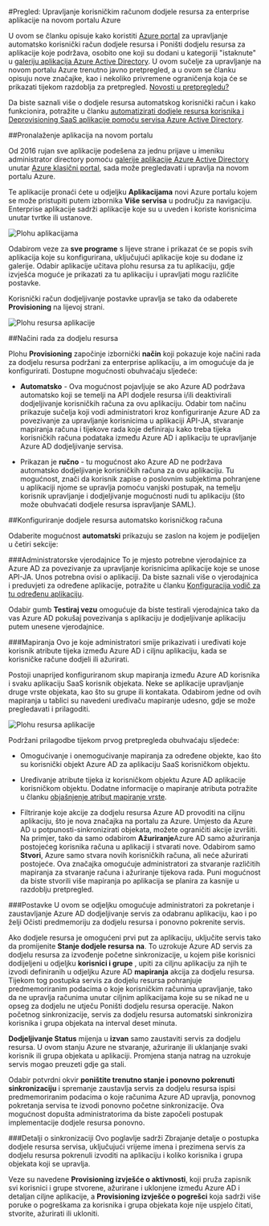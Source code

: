 <properties
    pageTitle="Korisnik upravljanje za enterprise aplikacije u pretpregledu Azure Active Directory za dodjelu resursa | Microsoft Azure"
    description="Informirajte se o upravljanju dodjele resursa korisnički račun za enterprise aplikacije pomoću pretpregleda Azure Active Directory"
    services="active-directory"
    documentationCenter=""
    authors="asmalser"
    manager="femila"
    editor=""/>

<tags
    ms.service="active-directory"
    ms.devlang="na"
    ms.topic="article"
    ms.tgt_pltfrm="na"
    ms.workload="identity"
    ms.date="09/12/2016"
    ms.author="asmalser"/>

#<a name="preview-managing-user-account-provisioning-for-enterprise-apps-in-the-new-azure-portal"></a>Pregled: Upravljanje korisničkim računom dodjele resursa za enterprise aplikacije na novom portalu Azure

U ovom se članku opisuje kako koristiti [Azure portal](https://portal.azure.com) za upravljanje automatsko korisnički račun dodjele resursa i Poništi dodjelu resursa za aplikacije koje podržava, osobito one koji su dodani u kategoriji "istaknute" u [galeriju aplikacija Azure Active Directory](active-directory-appssoaccess-whatis.md#get-started-with-the-azure-ad-application-gallery). U ovom sučelje za upravljanje na novom portalu Azure trenutno javno pretpregled, a u ovom se članku opisuju nove značajke, kao i nekoliko privremene ograničenja koja će se prikazati tijekom razdoblja za pretpregled. [Novosti u pretpregledu?](active-directory-preview-explainer.md)

Da biste saznali više o dodjele resursa automatskog korisnički račun i kako funkcionira, potražite u članku [automatizirati dodjele resursa korisnika i Deprovisioning SaaS aplikacije pomoću servisa Azure Active Directory](active-directory-saas-app-provisioning.md).

##<a name="finding-your-apps-in-the-new-portal"></a>Pronalaženje aplikacija na novom portalu

Od 2016 rujan sve aplikacije podešena za jednu prijave u imeniku administrator directory pomoću [galerije aplikacije Azure Active Directory](active-directory-appssoaccess-whatis.md#get-started-with-the-azure-ad-application-gallery) unutar [Azure klasični portal](https://manage.windowsazure.com), sada može pregledavati i upravlja na novom portalu Azure.

Te aplikacije pronaći ćete u odjeljku **Aplikacijama** novi Azure portalu kojem se može pristupiti putem izbornika **Više servisa** u području za navigaciju. Enterprise aplikacije sadrži aplikacije koje su u uveden i koriste korisnicima unutar tvrtke ili ustanove.

![Plohu aplikacijama][0]

Odabirom veze za **sve programe** s lijeve strane i prikazat će se popis svih aplikacija koje su konfigurirana, uključujući aplikacije koje su dodane iz galerije. Odabir aplikacije učitava plohu resursa za tu aplikaciju, gdje izvješća moguće je prikazati za tu aplikaciju i upravljati mogu različite postavke.

Korisnički račun dodjeljivanje postavke upravlja se tako da odaberete **Provisioning** na lijevoj strani.

![Plohu resursa aplikacije][1]


##<a name="provisioning-modes"></a>Načini rada za dodjelu resursa

Plohu **Provisioning** započinje izbornički **način** koji pokazuje koje načini rada za dodjelu resursa podržani za enterprise aplikaciju, a im omogućuje da je konfigurirati. Dostupne mogućnosti obuhvaćaju sljedeće:

* **Automatsko** - Ova mogućnost pojavljuje se ako Azure AD podržava automatsko koji se temelji na API dodjele resursa i/ili deaktivirali dodjeljivanje korisničkih računa za ovu aplikaciju. Odabir tom načinu prikazuje sučelja koji vodi administratori kroz konfiguriranje Azure AD za povezivanje za upravljanje korisnicima u aplikaciji API-JA, stvaranje mapiranja računa i tijekove rada koje definiraju kako treba tijeka korisničkih računa podataka između Azure AD i aplikaciju te upravljanje Azure AD dodjeljivanje servisa.

* Prikazan je **ručno** - tu mogućnost ako Azure AD ne podržava automatsko dodjeljivanje korisničkih računa za ovu aplikaciju. Tu mogućnost, znači da korisnik zapise o poslovnim subjektima pohranjene u aplikaciji njome se upravlja pomoću vanjski postupak, na temelju korisnik upravljanje i dodjeljivanje mogućnosti nudi tu aplikaciju (što može obuhvaćati dodjele resursa ispravljanje SAML).


##<a name="configuring-automatic-user-account-provisioning"></a>Konfiguriranje dodjele resursa automatsko korisničkog računa

Odaberite mogućnost **automatski** prikazuju se zaslon na kojem je podijeljen u četiri sekcije:

###<a name="admin-credentials"></a>Administratorske vjerodajnice
To je mjesto potrebne vjerodajnice za Azure AD za povezivanje za upravljanje korisnicima aplikacije koje se unose API-JA. Unos potrebna ovisi o aplikaciji. Da biste saznali više o vjerodajnica i preduvjeti za određene aplikacije, potražite u članku [Konfiguracija vodič za tu određenu aplikaciju](active-directory-saas-app-provisioning.md#list-of-apps-that-support-automated-user-provisioning).

Odabir gumb **Testiraj vezu** omogućuje da biste testirali vjerodajnica tako da vas Azure AD pokušaj povezivanja s aplikaciju je dodjeljivanje aplikaciju putem unesene vjerodajnice.

###<a name="mappings"></a>Mapiranja
Ovo je koje administratori smije prikazivati i uređivati koje korisnik atribute tijeka između Azure AD i ciljnu aplikaciju, kada se korisničke račune dodjeli ili ažurirati.

Postoji unaprijed konfiguriranom skup mapiranja između Azure AD korisnika i svaku aplikaciju SaaS korisnik objekata. Neke se aplikacije upravljanje druge vrste objekata, kao što su grupe ili kontakata. Odabirom jedne od ovih mapiranja u tablici su navedeni uređivaču mapiranje udesno, gdje se može pregledavati i prilagoditi.

![Plohu resursa aplikacije][2]

Podržani prilagodbe tijekom prvog pretpregleda obuhvaćaju sljedeće:

* Omogućivanje i onemogućivanje mapiranja za određene objekte, kao što su korisnički objekt Azure AD za aplikaciju SaaS korisničkom objektu.

* Uređivanje atribute tijeka iz korisničkom objektu Azure AD aplikacije korisničkom objektu. Dodatne informacije o mapiranje atributa potražite u članku [objašnjenje atribut mapiranje vrste](active-directory-saas-customizing-attribute-mappings.md#understanding-attribute-mapping-types).

* Filtriranje koje akcije za dodjelu resursa Azure AD provoditi na ciljnu aplikaciju, što je nova značajka na portalu za Azure. Umjesto da Azure AD u potpunosti-sinkronizirati objekata, možete ograničiti akcije izvršiti. Na primjer, tako da samo odabirom **Ažuriranje**Azure AD samo ažuriranja postojećeg korisnika računa u aplikaciji i stvarati nove. Odabirom samo **Stvori**, Azure samo stvara novih korisničkih računa, ali neće ažurirati postojeće. Ova značajka omogućuje administratori za stvaranje različitih mapiranja za stvaranje računa i ažuriranje tijekova rada. Puni mogućnost da biste stvorili više mapiranja po aplikacija se planira za kasnije u razdoblju pretpregled.

###<a name="settings"></a>Postavke
U ovom se odjeljku omogućuje administratori za pokretanje i zaustavljanje Azure AD dodjeljivanje servis za odabranu aplikaciju, kao i po želji Očisti predmemoriju za dodjelu resursa i ponovno pokrenite servis.

Ako dodjele resursa je omogućeni prvi put za aplikaciju, uključite servis tako da promijenite **Stanje dodjele resursa** **na**. To uzrokuje Azure AD servis za dodjelu resursa za izvođenje početne sinkronizacije, u kojem piše korisnici dodijeljeni u odjeljku **korisnici i grupe** , upiti za ciljnu aplikaciju za njih te izvodi definiranih u odjeljku Azure AD **mapiranja** akcija za dodjelu resursa. Tijekom tog postupka servis za dodjelu resursa pohranjuje predmemoriranim podacima o koje korisničkim računima upravljanje, tako da ne upravlja računima unutar ciljnim aplikacijama koje su se nikad ne u opseg za dodjelu ne utječu Poništi dodjelu resursa operacije. Nakon početnog sinkronizacije, servis za dodjelu resursa automatski sinkronizira korisnika i grupa objekata na interval deset minuta.

**Dodjeljivanje Status** mijenja u **izvan** samo zaustaviti servis za dodjelu resursa. U ovom stanju Azure ne stvaranje, ažuriranje ili uklanjanje svaki korisnik ili grupa objekata u aplikaciji. Promjena stanja natrag na uzrokuje servis mogao preuzeti gdje ga stali.

Odabir potvrdni okvir **poništite trenutno stanje i ponovno pokrenuti sinkronizaciju** i spremanje zaustavlja servis za dodjelu resursa ispisi predmemoriranim podacima o koje računima Azure AD upravlja, ponovnog pokretanja servisa te izvodi ponovno početne sinkronizacije. Ova mogućnost dopušta administratorima da biste započeli postupak implementacije dodjele resursa ponovno.

###<a name="synchronization-details"></a>Detalji o sinkronizaciji
Ovo poglavlje sadrži Zbrajanje detalje o postupka dodjele resursa servisa, uključujući vrijeme imena i prezimena servis za dodjelu resursa pokrenuli izvoditi na aplikaciju i koliko korisnika i grupa objekata koji se upravlja.

Veze su navedene **Provisioning izvješće o aktivnosti**, koji pruža zapisnik svi korisnici i grupe stvorene, ažurirane i uklonjene između Azure AD i detaljan ciljne aplikacije, a **Provisioning izvješće o pogrešci** koja sadrži više poruke o pogreškama za korisnika i grupa objekata koje nije uspjelo čitati, stvorite, ažurirati ili ukloniti. 

[0]: ./media/active-directory-enterprise-apps-manage-provisioning/enterprise-apps-blade.PNG
[1]: ./media/active-directory-enterprise-apps-manage-provisioning/enterprise-apps-provisioning.PNG
[2]: ./media/active-directory-enterprise-apps-manage-provisioning/enterprise-apps-provisioning-mapping.PNG
